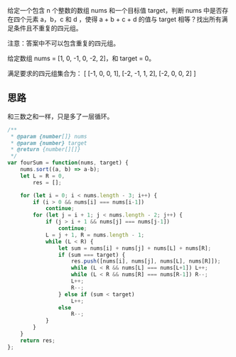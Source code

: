给定一个包含 n 个整数的数组 nums 和一个目标值 target，判断 nums 中是否存在四个元素 a，b，c 和 d ，使得 a + b + c + d 的值与 target 相等？找出所有满足条件且不重复的四元组。

注意：答案中不可以包含重复的四元组。


给定数组 nums = [1, 0, -1, 0, -2, 2]，和 target = 0。

满足要求的四元组集合为：
[
  [-1,  0, 0, 1],
  [-2, -1, 1, 2],
  [-2,  0, 0, 2]
]


## 思路
和三数之和一样，只是多了一层循环。


```js
/**
 * @param {number[]} nums
 * @param {number} target
 * @return {number[][]}
 */
var fourSum = function(nums, target) {
    nums.sort((a, b) => a-b);
    let L = R = 0, 
        res = [];

    for (let i = 0; i < nums.length - 3; i++) {
        if (i > 0 && nums[i] === nums[i-1]) 
            continue;
        for (let j = i + 1; j < nums.length - 2; j++) {
            if (j > i + 1 && nums[j] === nums[j-1]) 
                continue;
            L = j + 1, R = nums.length - 1;
            while (L < R) {
                let sum = nums[i] + nums[j] + nums[L] + nums[R];
                if (sum === target) {
                    res.push([nums[i], nums[j], nums[L], nums[R]]);
                    while (L < R && nums[L] === nums[L+1]) L++;
                    while (L < R && nums[R] === nums[R-1]) R--;
                    L++;
                    R--;
                } else if (sum < target) 
                    L++;
                else 
                    R--;
            }
        }
    }
    return res;
};
```